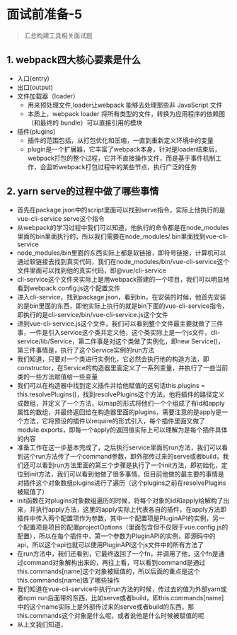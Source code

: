 # 面试前准备-5
<ClientOnly>
  <Valine></Valine>
</ClientOnly>

> 汇总构建工具相关面试题

## 1. webpack四大核心要素是什么
- 入口(entry)
- 出口(output)
- 文件加载器（loader）
  - 用来预处理文件,loader让webpack 能够去处理那些非 JavaScript 文件
  - 本质上，webpack loader 将所有类型的文件，转换为应用程序的依赖图（和最终的 bundle）可以直接引用的模块
- 插件(plugins)
  - 插件的范围包括，从打包优化和压缩，一直到重新定义环境中的变量
  - plugin是一个扩展器，它丰富了webpack本身，针对是loader结束后，webpack打包的整个过程，它并不直接操作文件，而是基于事件机制工作，会监听webpack打包过程中的某些节点，执行广泛的任务

## 2. yarn serve的过程中做了哪些事情
- 首先在package.json中的script里面可以找到serve指令，实际上他执行的是vue-cli-service serve这个指令
- 从webpack的学习过程中我们可以知道，他执行的命令都是在node_modules里面的bin里面执行的，所以我们需要在node_modules/.bin里面找到vue-cli-service
- node_modules/bin里面的东西实际上都是软链接，即符号链接，计算机可以通过软链接去找到真实代码，我们在node_modules/bin/vue-cli-service这个文件里面可以找到他的真实代码，即@vue/cli-service
- cli-service这个文件夹实际上是用webpack搭建的一个项目，我们可以明显地看到webpack.config.js这个配置文件
- 进入cli-service，找到package.json，看到bin，在安装的时候，他首先安装的是bin里面的东西，即他实际上执行的就是bin下面的vue-cli-service指令，即执行的是cli-service/bin/vue-cli-service.js这个文件
- 进到vue-cli-service.js这个文件，我们可以看到整个文件最主要就做了三件事，一件是引入service这个类并定义他，这个类实际上是一个js文件，cli-service/lib/Service，第二件事是对这个类做了实例化，即new Service()，第三件事情是，执行了这个Service实例的run方法
- 我们知道，只要对一个类进行实例化，它必然会执行他的构造方法，即constructor，在Service的构造器里面定义了一系列变量，并执行了一些当前类的一些方法赋值给一些变量
- 我们可以在构造器中找到定义插件并给他赋值的这句话this.plugins = this.resolvePlugins()，找到resolvePlugins这个方法，他将插件的路径定义成数组，并定义了一个方法，以map的形式将他们一个个组成了有id和apply属性的数组，并最终返回给在构造器里面的plugins，需要注意的是apply是一个方法，它将预设的插件以require的形式引入，每个插件里面又做了module.exports，即每一个apply的返回值实际上可以理解为是每个插件具体的内容
- 准备工作在这一步基本完成了，之后执行service里面的run方法，我们可以看到这个run方法传了一个command参数，即外部传过来的serve或者build，我们还可以看到run方法里面的第三个步骤是执行了一个init方法，即初始化，定位到init方法，我们可以看到他做了很多事情，但目前他做的最主要的事情是对插件这个对象数组plugins进行了遍历（这个plugins之前在resolvePlugins被赋值了）
- init函数在对plugins对象数组遍历的时候，将每个对象的id和apply给解构了出来，并执行apply方法，这里的apply实际上代表各自的插件，在apply方法即插件中传入两个配置项作为参数，其中一个配置项是PluginAPI的实例，另一个配置项是项目的配置projectOptions（里面包含但不仅限于vue.config.js的配置），所以在每个插件中，第一个参数为PluginAPI的实例，即源码中的api，所以这个api也就可以使用PluginAPI这个js文件中的所有方法了
- 在run方法中，我们还看到，它最终返回了一个fn，并调用了他，这个fn是通过command对象解构出来的，再往上看，可以看到command是通过this.commands[name]这个对象被赋值的，所以后面的重点是这个this.commands[name]做了哪些操作
- 我们知道在vue-cli-service中执行run方法的时候，传过去的值为外部yarn或者npm run后面带的东西，比如serve或者build，即this.commands[name]中的这个name实际上是外部传过来的serve或者build的东西，那this.commands这个对象是什么呢，或者说他是什么时候被赋值的呢
- 从上文我们知道，

